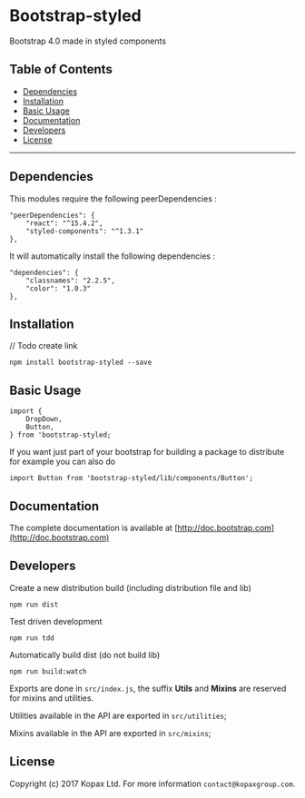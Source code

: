 # Bootstrap-styled

Bootstrap 4.0 made in styled components

## Table of Contents

  - [Dependencies](#dependencies)
  - [Installation](#installation)
  - [Basic Usage](#basic-usage)
  - [Documentation](#documentation)
  - [Developers](#developers)
  - [License](#license)

---

## Dependencies

This modules require the following peerDependencies : 
    
    "peerDependencies": {
        "react": "^15.4.2",
        "styled-components": "^1.3.1"
    },
    
It will automatically install the following dependencies :

    "dependencies": {
        "classnames": "2.2.5",
        "color": "1.0.3"
    },


## Installation

// Todo create link

    npm install bootstrap-styled --save

## Basic Usage

    import {
        DropDown,
        Button,
    } from 'bootstrap-styled;

If you want just part of your bootstrap for building a package to distribute for example you can also do

    import Button from 'bootstrap-styled/lib/components/Button';

## Documentation

The complete documentation is available at [http://doc.bootstrap.com](http://doc.bootstrap.com)

## Developers

Create a new distribution build (including distribution file and lib)

    npm run dist
    
Test driven development

    npm run tdd
    
Automatically build dist (do not build lib)

    npm run build:watch
    
Exports are done in `src/index.js`, the suffix __Utils__ and __Mixins__ are reserved for mixins and utilities.

Utilities available in the API are exported in `src/utilities`;

Mixins available in the API are exported in `src/mixins`;

## License

Copyright (c) 2017 Kopax Ltd. For more information `contact@kopaxgroup.com`.
